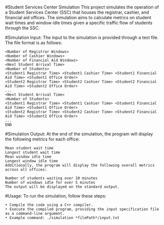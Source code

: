 #Student Services Center Simulation
This project simulates the operation of a Student Services Center (SSC) that houses the registrar, cashier, and financial aid offices. The simulation aims to calculate metrics on student wait times and window idle times given a specific traffic flow of students through the SSC.


#Simulation Input:
    The input to the simulation is provided through a text file. The file format is as follows:

    <Number of Registrar Windows>
    <Number of Cashier Windows>
    <Number of Financial Aid Windows>
    <Next Student Arrival Time>
    <Number of Students>
    <Student1 Registrar Time> <Student1 Cashier Time> <Student1 Financial Aid Time> <Student1 Office Order>
    <Student2 Registrar Time> <Student2 Cashier Time> <Student2 Financial Aid Time> <Student2 Office Order>
    ...
    <Next Student Arrival Time>
    <Number of Students>
    <Student1 Registrar Time> <Student1 Cashier Time> <Student1 Financial Aid Time> <Student1 Office Order>
    <Student2 Registrar Time> <Student2 Cashier Time> <Student2 Financial Aid Time> <Student2 Office Order>
    ...
    END


#Simulation Output:
    At the end of the simulation, the program will display the following metrics for each office:

    Mean student wait time
    Longest student wait time
    Mean window idle time
    Longest window idle time
    Additionally, the program will display the following overall metrics across all offices:

    Number of students waiting over 10 minutes
    Number of windows idle for over 5 minutes
    The output will be displayed on the standard output.
#Usage:
    To run the simulation, follow these steps:

    • Compile the code using a C++ compiler.
    • Execute the compiled program, providing the input specification file as a command-line argument.
    • Example command: ./simulation *filePath*/input.txt

    

